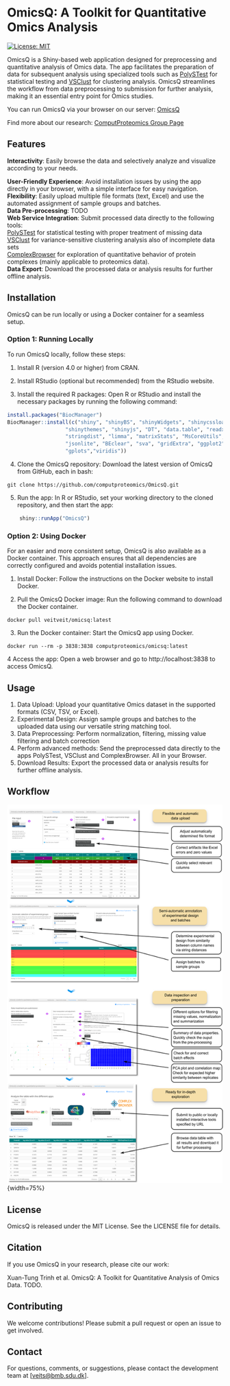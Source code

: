 # OmicsQ: A Toolkit for Quantitative Omics Analysis

[![License: MIT](https://img.shields.io/badge/License-MIT-blue.svg)](https://opensource.org/licenses/MIT)

OmicsQ is a Shiny-based web application designed for preprocessing and quantitative analysis of Omics data. The app facilitates the preparation of data for subsequent analysis using specialized tools such as [PolySTest](https://computproteomics.bmb.sdu.dk/app_direct/PolySTest/) for statistical testing and [VSClust](https://computproteomics.bmb.sdu.dk/app_direct/VSClust/) for clustering analysis. OmicsQ streamlines the workflow from data preprocessing to submission for further analysis, making it an essential entry point for Omics studies.

You can run OmicsQ via your browser on our server: [OmicsQ](https://computproteomics.bmb.sdu.dk/app_direct/OmicsQ/)

Find more about our research: [ComputProteomics Group Page](https://computproteomics.bmb.sdu.dk/)

## Features

**Interactivity**: Easily browse the data and selectively analyze and visualize according to your needs.   
 
**User-Friendly Experience**: Avoid installation issues by using the app directly in your browser, 
with a simple interface for easy navigation.  
**Flexibility**: Easily upload multiple file formats (text, Excel) and use the automated assignment of sample groups and 
batches.  
**Data Pre-processing**: TODO   
**Web Service Integration**: Submit processed data directly to the following 
tools:  
[PolySTest](https://computproteomics.bmb.sdu.dk/app_direct/PolySTest/) for statistical testing with proper treatment of missing data  
[VSClust](https://computproteomics.bmb.sdu.dk/app_direct/VSClust/) for variance-sensitive clustering analysis also of incomplete data sets  
[ComplexBrowser](https://computproteomics.bmb.sdu.dk/app_direct/ComplexBrowser/) for exploration of quantitative behavior of protein complexes (mainly applicable to proteomics data).  
**Data Export**: Download the processed data or analysis results for further offline analysis.


## Installation

OmicsQ can be run locally or using a Docker container for a seamless setup.

### Option 1: Running Locally

To run OmicsQ locally, follow these steps:

1. Install R (version 4.0 or higher) from CRAN.

2. Install RStudio (optional but recommended) from the RStudio website.

3. Install the required R packages: Open R or RStudio and install the necessary packages by running the following command:

```r
install.packages("BiocManager")
BiocManager::install(c("shiny", "shinyBS", "shinyWidgets", "shinycssloaders", 
                   "shinythemes", "shinyjs", "DT", "data.table", "readxl", 
                   "stringdist", "limma", "matrixStats", "MsCoreUtils", 
                   "jsonlite", "BEclear", "sva", "gridExtra", "ggplot2", 
                   "gplots","viridis"))
```

4. Clone the OmicsQ repository: Download the latest version of OmicsQ from GitHub, each in bash:
```
git clone https://github.com/computproteomics/OmicsQ.git
```

5. Run the app: In R or RStudio, set your working directory to the cloned repository, and then start the app:

```r
    shiny::runApp("OmicsQ")
```

### Option 2: Using Docker

For an easier and more consistent setup, OmicsQ is also available as a Docker container. This approach ensures that all 
dependencies are correctly configured and avoids potential installation issues.

1. Install Docker: Follow the instructions on the Docker website to install Docker.

2. Pull the OmicsQ Docker image: Run the following command to download the Docker container.
```
docker pull veitveit/omicsq:latest
```

3. Run the Docker container: Start the OmicsQ app using Docker.

```
docker run --rm -p 3838:3838 computproteomics/omicsq:latest
```

4 Access the app: Open a web browser and go to http://localhost:3838 to access OmicsQ.

## Usage

1. Data Upload: Upload your quantitative Omics dataset in the supported formats (CSV, TSV, or Excel).
2. Experimental Design: Assign sample groups and batches to the uploaded data using our versatile string matching tool.
3. Data Preprocessing: Perform normalization, filtering, missing value filtering and batch correction  
4. Perform advanced methods: Send the preprocessed data directly to the apps PolySTest, VSClust and ComplexBrowser. All in your Browser.
5. Download Results: Export the processed data or analysis results for further offline analysis.

## Workflow

![](www/OmicsQWorkflow.png){width=75%}

## License

OmicsQ is released under the MIT License. See the LICENSE file for details.

## Citation

If you use OmicsQ in your research, please cite our work:

Xuan-Tung Trinh et al. OmicsQ: A Toolkit for Quantitative Analysis of Omics Data. TODO.

## Contributing

We welcome contributions! Please submit a pull request or open an issue to get involved.

## Contact

For questions, comments, or suggestions, please contact the development team at [veits@bmb.sdu.dk].